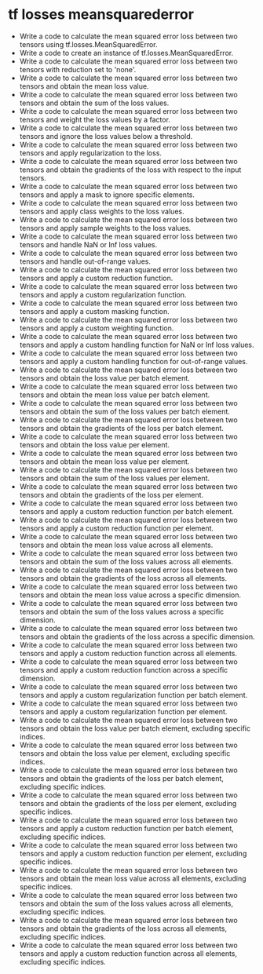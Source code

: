 # tf losses meansquarederror

- Write a code to calculate the mean squared error loss between two tensors using tf.losses.MeanSquaredError.
- Write a code to create an instance of tf.losses.MeanSquaredError.
- Write a code to calculate the mean squared error loss between two tensors with reduction set to 'none'.
- Write a code to calculate the mean squared error loss between two tensors and obtain the mean loss value.
- Write a code to calculate the mean squared error loss between two tensors and obtain the sum of the loss values.
- Write a code to calculate the mean squared error loss between two tensors and weight the loss values by a factor.
- Write a code to calculate the mean squared error loss between two tensors and ignore the loss values below a threshold.
- Write a code to calculate the mean squared error loss between two tensors and apply regularization to the loss.
- Write a code to calculate the mean squared error loss between two tensors and obtain the gradients of the loss with respect to the input tensors.
- Write a code to calculate the mean squared error loss between two tensors and apply a mask to ignore specific elements.
- Write a code to calculate the mean squared error loss between two tensors and apply class weights to the loss values.
- Write a code to calculate the mean squared error loss between two tensors and apply sample weights to the loss values.
- Write a code to calculate the mean squared error loss between two tensors and handle NaN or Inf loss values.
- Write a code to calculate the mean squared error loss between two tensors and handle out-of-range values.
- Write a code to calculate the mean squared error loss between two tensors and apply a custom reduction function.
- Write a code to calculate the mean squared error loss between two tensors and apply a custom regularization function.
- Write a code to calculate the mean squared error loss between two tensors and apply a custom masking function.
- Write a code to calculate the mean squared error loss between two tensors and apply a custom weighting function.
- Write a code to calculate the mean squared error loss between two tensors and apply a custom handling function for NaN or Inf loss values.
- Write a code to calculate the mean squared error loss between two tensors and apply a custom handling function for out-of-range values.
- Write a code to calculate the mean squared error loss between two tensors and obtain the loss value per batch element.
- Write a code to calculate the mean squared error loss between two tensors and obtain the mean loss value per batch element.
- Write a code to calculate the mean squared error loss between two tensors and obtain the sum of the loss values per batch element.
- Write a code to calculate the mean squared error loss between two tensors and obtain the gradients of the loss per batch element.
- Write a code to calculate the mean squared error loss between two tensors and obtain the loss value per element.
- Write a code to calculate the mean squared error loss between two tensors and obtain the mean loss value per element.
- Write a code to calculate the mean squared error loss between two tensors and obtain the sum of the loss values per element.
- Write a code to calculate the mean squared error loss between two tensors and obtain the gradients of the loss per element.
- Write a code to calculate the mean squared error loss between two tensors and apply a custom reduction function per batch element.
- Write a code to calculate the mean squared error loss between two tensors and apply a custom reduction function per element.
- Write a code to calculate the mean squared error loss between two tensors and obtain the mean loss value across all elements.
- Write a code to calculate the mean squared error loss between two tensors and obtain the sum of the loss values across all elements.
- Write a code to calculate the mean squared error loss between two tensors and obtain the gradients of the loss across all elements.
- Write a code to calculate the mean squared error loss between two tensors and obtain the mean loss value across a specific dimension.
- Write a code to calculate the mean squared error loss between two tensors and obtain the sum of the loss values across a specific dimension.
- Write a code to calculate the mean squared error loss between two tensors and obtain the gradients of the loss across a specific dimension.
- Write a code to calculate the mean squared error loss between two tensors and apply a custom reduction function across all elements.
- Write a code to calculate the mean squared error loss between two tensors and apply a custom reduction function across a specific dimension.
- Write a code to calculate the mean squared error loss between two tensors and apply a custom regularization function per batch element.
- Write a code to calculate the mean squared error loss between two tensors and apply a custom regularization function per element.
- Write a code to calculate the mean squared error loss between two tensors and obtain the loss value per batch element, excluding specific indices.
- Write a code to calculate the mean squared error loss between two tensors and obtain the loss value per element, excluding specific indices.
- Write a code to calculate the mean squared error loss between two tensors and obtain the gradients of the loss per batch element, excluding specific indices.
- Write a code to calculate the mean squared error loss between two tensors and obtain the gradients of the loss per element, excluding specific indices.
- Write a code to calculate the mean squared error loss between two tensors and apply a custom reduction function per batch element, excluding specific indices.
- Write a code to calculate the mean squared error loss between two tensors and apply a custom reduction function per element, excluding specific indices.
- Write a code to calculate the mean squared error loss between two tensors and obtain the mean loss value across all elements, excluding specific indices.
- Write a code to calculate the mean squared error loss between two tensors and obtain the sum of the loss values across all elements, excluding specific indices.
- Write a code to calculate the mean squared error loss between two tensors and obtain the gradients of the loss across all elements, excluding specific indices.
- Write a code to calculate the mean squared error loss between two tensors and apply a custom reduction function across all elements, excluding specific indices.